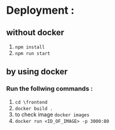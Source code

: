 # Deployment :

## without docker

1.  `npm install`
2.  `npm run start `

## by using docker
### Run the follwing commands : 
1. `cd \frontend`
2. `docker build . `
3. to check image `docker images`
4. `docker run <ID_OF_IMAGE> -p 3000:80`
